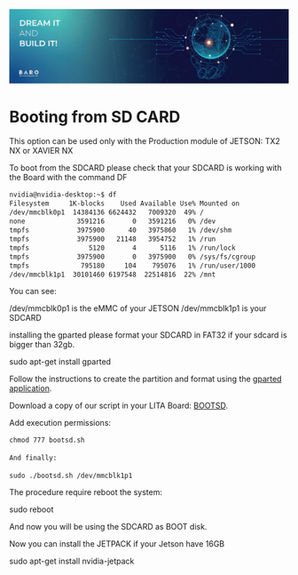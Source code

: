 <img src="./images/Banners-02.png">

# Booting from SD CARD

This option can be used only with the Production module of JETSON: TX2 NX or XAVIER NX

To boot from the SDCARD please check that your SDCARD is working with the Board with the command DF

````
nvidia@nvidia-desktop:~$ df
Filesystem     1K-blocks    Used Available Use% Mounted on
/dev/mmcblk0p1  14384136 6624432   7009320  49% /
none             3591216       0   3591216   0% /dev
tmpfs            3975900      40   3975860   1% /dev/shm
tmpfs            3975900   21148   3954752   1% /run
tmpfs               5120       4      5116   1% /run/lock
tmpfs            3975900       0   3975900   0% /sys/fs/cgroup
tmpfs             795180     104    795076   1% /run/user/1000
/dev/mmcblk1p1  30101460 6197548  22514816  22% /mnt
````

You can see:

 /dev/mmcblk0p1 is the eMMC of your JETSON
 /dev/mmcblk1p1 is your SDCARD

 installing the gparted please format your SDCARD in FAT32 if your sdcard is bigger than 32gb.

 sudo apt-get install gparted

Follow the instructions to create the partition and format using the [gparted application](https://www.howtogeek.com/howto/17001/how-to-format-a-usb-drive-in-ubuntu-using-gparted/).


Download a copy of our script in your LITA Board: [BOOTSD](https://github.com/barovehicles/lita-carrier-board/blob/main/scripts/bootsd.sh).

Add execution permissions:

````
chmod 777 bootsd.sh

And finally:

sudo ./bootsd.sh /dev/mmcblk1p1
````

The procedure require reboot the system:

sudo reboot

And now you will be using the SDCARD as BOOT disk.

Now you can install the JETPACK if your Jetson have 16GB

sudo apt-get install nvidia-jetpack

